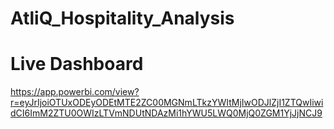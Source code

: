 # AtliQ_Hospitality_Analysis
# Live Dashboard
https://app.powerbi.com/view?r=eyJrIjoiOTUxODEyODEtMTE2ZC00MGNmLTkzYWItMjIwODJlZjI1ZTQwIiwidCI6ImM2ZTU0OWIzLTVmNDUtNDAzMi1hYWU5LWQ0MjQ0ZGM1YjJjNCJ9
